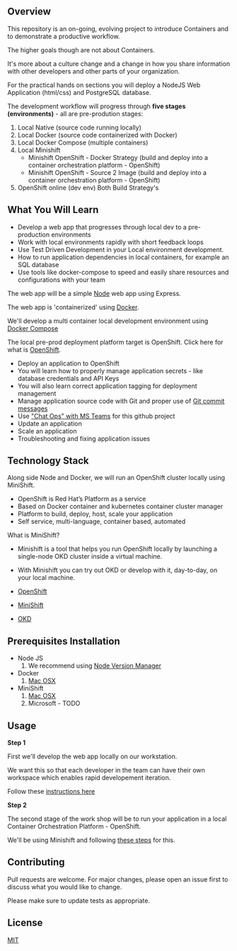 ## Overview

This repository is an on-going, evolving project to introduce Containers and to demonstrate a productive workflow.

The higher goals though are not about Containers.

It's more about a culture change and a change in how you share information with other developers and other parts of your organization.

For the practical hands on sections you will deploy a NodeJS Web Application (html/css) and PostgreSQL database.

The development workflow will progress through **five stages (environments)** - all are pre-prodution stages:

1. Local Native (source code running locally)
2. Local Docker (source code containerized with Docker)
3. Local Docker Compose (multiple containers)
4. Local Minishift
   - Minishift OpenShift - Docker Strategy (build and deploy into a container orchestration platform - OpenShift)
   - Minishift OpenShift - Source 2 Image (build and deploy into a container orchestration platform - OpenShift)
5. OpenShift online (dev env) Both Build Strategy's

<!--
TODO: Loadbalancing - Docker build strategy w/ Config Map include create local self signed cert.
-->

## What You Will Learn

- Develop a web app that progresses through local dev to a pre-production environments
- Work with local environments rapidly with short feedback loops
- Use Test Driven Development in your Local environment development.
- How to run application dependencies in local containers, for example an SQL database
- Use tools like docker-compose to speed and easily share resources and configurations with your team

The web app will be a simple [Node](https://nodejs.org/en/about/) web app using Express.

The web app is 'containerized' using [Docker](https://www.docker.com/resources/what-container).

We'll develop a multi container local development environment using [Docker Compose](https://docs.docker.com/compose/)

The local pre-prod deployment platform target is OpenShift. Click here for what is [OpenShift](https://www.openshift.com/).

- Deploy an application to OpenShift
- You will learn how to properly manage application secrets - like database credentials and API Keys
- You will also learn correct application tagging for deployment management
- Manage application source code with Git and proper use of [Git commit messages](https://www.conventionalcommits.org/en/v1.0.0/)
- Use ["Chat Ops" with MS Teams](docs/chat-ops.md) for this github project
- Update an application
- Scale an application
- Troubleshooting and fixing application issues

## Technology Stack

Along side Node and Docker, we will run an OpenShift cluster locally using MiniShift.

- OpenShift is Red Hat’s Platform as a service
- Based on Docker container and kubernetes container cluster manager
- Platform to build, deploy, host, scale your application
- Self service, multi-language, container based, automated

What is MiniShift?

- Minishift is a tool that helps you run OpenShift locally by launching a single-node OKD cluster inside a virtual machine.
- With Minishift you can try out OKD or develop with it, day-to-day, on your local machine.

- [OpenShift](https://www.openshift.com/)
- [MiniShift](https://www.okd.io/minishift/)
- [OKD](https://www.okd.io/)

## Prerequisites Installation

- Node JS
  1. We recommend using [Node Version Manager](https://github.com/nvm-sh/nvm)
- Docker
  1. [Mac OSX](docs/osx-docker.md)
- MiniShift
  1. [Mac OSX](docs/osx-openshift.md)
  2. Microsoft - TODO

## Usage

**Step 1**

First we'll develop the web app locally on our workstation.

We want this so that each developer in the team can have their own workspace which enables rapid developement iteration.

Follow these [instructions here](src/web-app/README.md)

**Step 2**

The second stage of the work shop will be to run your application in a local Container Orchestration Platform - OpenShift.

We'll be using Minishift and following [these steps](devops/README.md) for this.

## Contributing

Pull requests are welcome. For major changes, please open an issue first to discuss what you would like to change.

Please make sure to update tests as appropriate.

## License

[MIT](https://choosealicense.com/licenses/mit/)

